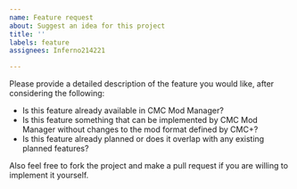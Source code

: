 ```yaml
---
name: Feature request
about: Suggest an idea for this project
title: ''
labels: feature
assignees: Inferno214221

---
```


Please provide a detailed description of the feature you would like, after considering the following:
- Is this feature already available in CMC Mod Manager?
- Is this feature something that can be implemented by CMC Mod Manager without changes to the mod format defined by CMC+?
- Is this feature already planned or does it overlap with any existing planned features?

Also feel free to fork the project and make a pull request if you are willing to implement it yourself.
